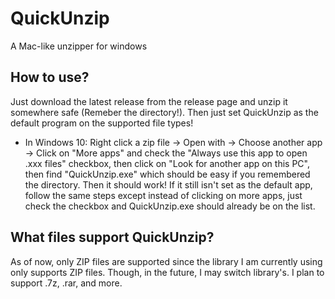 # QuickUnzip
A Mac-like unzipper for windows

## How to use?
Just download the latest release from the release page and unzip it somewhere safe (Remeber the directory!). Then just set QuickUnzip as the default program on the supported file types!
- In Windows 10: Right click a zip file -> Open with -> Choose another app -> Click on "More apps" and check the "Always use this app to open .xxx files" checkbox, then click on "Look for another app on this PC", then find "QuickUnzip.exe" which should be easy if you remembered the directory. Then it should work! If it still isn't set as the default app, follow the same steps except instead of clicking on more apps, just check the checkbox and QuickUnzip.exe should already be on the list.

## What files support QuickUnzip?
As of now, only ZIP files are supported since the library I am currently using only supports ZIP files. Though, in the future, I may switch library's. I plan to support .7z, .rar, and more.

